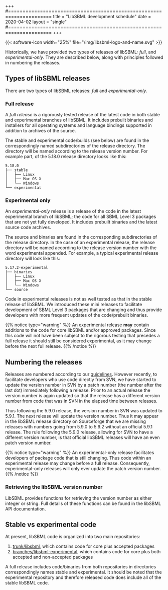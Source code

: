 +++
#=====================================================================
title  = "LibSBML development schedule"
date   = 2020-04-02
layout = "single"
#=====================================================================
+++

{{< software-icon width="25%" file="/img/libsbml-logo-and-name.svg" >}}

Historically, we have provided two types of releases of libSBML: _full_, and _experimental-only_. They are described below, along with principles followed in numbering the releases.


## Types of libSBML releases

There are two types of libSBML releases: _full_ and _experimental-only_.

### Full release

A _full release_ is a rigorously tested release of the latest code in both stable and experimental branches of libSBML. It includes prebuilt binaries and installers for all operating systems and language bindings supported in addition to archives of the source.

The stable and experimental code/builds (see below) are found in the correspondingly named subdirectories of the release directory. The directory will be named according to the release version number. For example part, of the 5.18.0 release directory looks like this:

    5.18.0
    ├── stable
    │   ├── Linux
    │   ├── Mac OS X
    │   └── Windows
    └── experimental

### Experimental only

An _experimental-only_ release is a release of the code in the latest experimental branch of libSBML; the code for all SBML Level 3 packages that are not yet fully developed. It includes prebuilt binaries and the latest source code archives.

The source and binaries are found in the corresponding subdirectories of the release directory. In the case of an experimental release, the release directory will be named according to the release version number with the word experimental appended.  For example, a typical experimental release directory will look like this:

    5.17.2-experimental
    ├── binaries
    │   ├── Linux
    │   ├── Mac OS X
    │   └── Windows
    └── source

Code in experimental releases is not as well tested as that in the stable release of libSBML. We introduced these mini releases to facilitate development of SBML Level&nbsp;3 packages that are changing and thus provide developers with more frequent updates of the code/prebuilt binaries.

{{% notice type="warning" %}}
An experimental release **may** contain additions to the code for core libSBML and/or approved packages. Since this code will not have been subject to the rigorous testing that precedes a full release it should still be considered experimental, as it may change before the next full release.
{{% /notice %}}


## Numbering the releases

Releases are numbered according to our [guidelines](release-numbering). However recently, to facilitate developers who use code directly from SVN, we have started to update the version number in SVN by a patch number (the number after the last dot) immediately following a release. Prior to an actual release the version number is again updated so that the release has a different version number from code that was in SVN in the elapsed time between releases.

Thus following the 5.9.0 release, the version number in SVN was updated to 5.9.1. The next release will update the version number. Thus it may appear in the libSBML release directory on Sourceforge that we are missing releases with numbers going from 5.9.0 to 5.9.2 without an official 5.9.1 release. The rule following the 5.9.0 release, allowing for SVN to have a different version number, is that official libSBML releases will have an even patch version number.

{{% notice type="warning" %}}
An experimental-only release facilitates developers of package code that is still changing. Thus code within an experimental release may change before a full release. Consequently, experimental-only releases will only ever update the patch version number.
{{% /notice %}}

### Retrieving the libSBML version number

LibSBML provides functions for retrieving the version number as either integer or string. Full details of these functions can be found in the libSBML API documentation.


## Stable vs experimental code

At present, libSBML code is organized into two main repositories:

1. [trunk/libsbml](https://svn.code.sf.net/p/sbml/code/trunk/libsbml/), which contains code for core plus accepted packages
2. [branches/libsbml-experimental](https://svn.code.sf.net/p/sbml/code/branches/libsbml-experimental/), which contains code for core plus both accepted and non-accepted packages

A full release includes code/binaries from both repositories in directories correspondingly names stable and experimental. It should be noted that the experimental repository and therefore released code does include all of the stable libSBML code.
